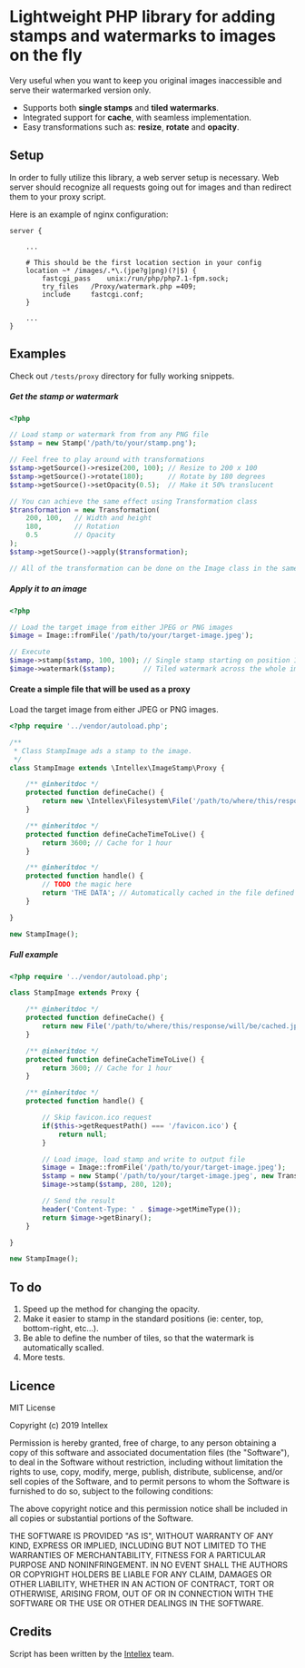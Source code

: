 # Lightweight PHP library for adding stamps and watermarks to images on the fly

Very useful when you want to keep you original images inaccessible and serve their watermarked version only.

* Supports both __single stamps__ and __tiled watermarks__.
* Integrated support for __cache__, with seamless implementation.
* Easy transformations such as: __resize__, __rotate__ and __opacity__.

Setup
--------------------
In order to fully utilize this library, a web server setup is necessary. Web server should recognize all requests going out for images and than redirect them to your proxy script.

Here is an example of nginx configuration:
```nginx
server {
	
	...

	# This should be the first location section in your config 
	location ~* /images/.*\.(jpe?g|png)(?|$) {
		fastcgi_pass	unix:/run/php/php7.1-fpm.sock;
		try_files	/Proxy/watermark.php =409;
		include		fastcgi.conf;
	}
	
	...
}
``` 

Examples
--------------------

Check out <code>/tests/proxy</code> directory for fully working snippets.

##### Get the stamp or watermark

```php
<?php

// Load stamp or watermark from from any PNG file
$stamp = new Stamp('/path/to/your/stamp.png');

// Feel free to play around with transformations
$stamp->getSource()->resize(200, 100); // Resize to 200 x 100
$stamp->getSource()->rotate(180);      // Rotate by 180 degrees
$stamp->getSource()->setOpacity(0.5);  // Make it 50% translucent

// You can achieve the same effect using Transformation class
$transformation = new Transformation(
	200, 100,   // Width and height
	180,        // Rotation
	0.5         // Opacity
);
$stamp->getSource()->apply($transformation);

// All of the transformation can be done on the Image class in the same way!
```

##### Apply it to an image

```PHP
<?php

// Load the target image from either JPEG or PNG images
$image = Image::fromFile('/path/to/your/target-image.jpeg');

// Execute
$image->stamp($stamp, 100, 100); // Single stamp starting on position 100 x 100
$image->watermark($stamp);       // Tiled watermark across the whole image

```



#### Create a simple file that will be used as a proxy

Load the target image from either JPEG or PNG images.
```php
<?php require '../vendor/autoload.php';

/**
 * Class StampImage ads a stamp to the image.
 */
class StampImage extends \Intellex\ImageStamp\Proxy {

	/** @inheritdoc */
	protected function defineCache() {
		return new \Intellex\Filesystem\File('/path/to/where/this/response/will/be/cached.jpeg');
	}

	/** @inheritdoc */
	protected function defineCacheTimeToLive() {
		return 3600; // Cache for 1 hour
	}

	/** @inheritdoc */
	protected function handle() {
		// TODO the magic here
		return 'THE DATA'; // Automatically cached in the file defined in defineCache()
	}

}

new StampImage();
```

##### Full example
```PHP
<?php require '../vendor/autoload.php';

class StampImage extends Proxy {

	/** @inheritdoc */
	protected function defineCache() {
		return new File('/path/to/where/this/response/will/be/cached.jpeg');
	}

	/** @inheritdoc */
	protected function defineCacheTimeToLive() {
		return 3600; // Cache for 1 hour
	}

	/** @inheritdoc */
	protected function handle() {

		// Skip favicon.ico request
		if($this->getRequestPath() === '/favicon.ico') {
			return null;
		}

		// Load image, load stamp and write to output file
		$image = Image::fromFile('/path/to/your/target-image.jpeg');
		$stamp = new Stamp('/path/to/your/target-image.jpeg', new Transformation(400, 400));
		$image->stamp($stamp, 280, 120);

		// Send the result
		header('Content-Type: ' . $image->getMimeType());
		return $image->getBinary();
	}

}

new StampImage();
```

To do
--------------------
1. Speed up the method for changing the opacity.
2. Make it easier to stamp in the standard positions (ie: center, top, bottom-right, etc...).
3. Be able to define the number of tiles, so that the watermark is automatically scalled.
4. More tests.


Licence
--------------------
MIT License

Copyright (c) 2019 Intellex

Permission is hereby granted, free of charge, to any person obtaining a copy
of this software and associated documentation files (the "Software"), to deal
in the Software without restriction, including without limitation the rights
to use, copy, modify, merge, publish, distribute, sublicense, and/or sell
copies of the Software, and to permit persons to whom the Software is
furnished to do so, subject to the following conditions:

The above copyright notice and this permission notice shall be included in all
copies or substantial portions of the Software.

THE SOFTWARE IS PROVIDED "AS IS", WITHOUT WARRANTY OF ANY KIND, EXPRESS OR
IMPLIED, INCLUDING BUT NOT LIMITED TO THE WARRANTIES OF MERCHANTABILITY,
FITNESS FOR A PARTICULAR PURPOSE AND NONINFRINGEMENT. IN NO EVENT SHALL THE
AUTHORS OR COPYRIGHT HOLDERS BE LIABLE FOR ANY CLAIM, DAMAGES OR OTHER
LIABILITY, WHETHER IN AN ACTION OF CONTRACT, TORT OR OTHERWISE, ARISING FROM,
OUT OF OR IN CONNECTION WITH THE SOFTWARE OR THE USE OR OTHER DEALINGS IN THE
SOFTWARE.


Credits
--------------------
Script has been written by the [Intellex](https://intellex.rs/en) team.
